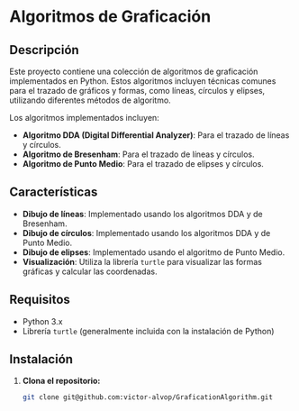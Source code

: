 # Algoritmos de Graficación

## Descripción

Este proyecto contiene una colección de algoritmos de graficación implementados en Python. Estos algoritmos incluyen técnicas comunes para el trazado de gráficos y formas, como líneas, círculos y elipses, utilizando diferentes métodos de algoritmo.

Los algoritmos implementados incluyen:

- **Algoritmo DDA (Digital Differential Analyzer)**: Para el trazado de líneas y círculos.
- **Algoritmo de Bresenham**: Para el trazado de líneas y círculos.
- **Algoritmo de Punto Medio**: Para el trazado de elipses y círculos.

## Características

- **Dibujo de líneas**: Implementado usando los algoritmos DDA y de Bresenham.
- **Dibujo de círculos**: Implementado usando los algoritmos DDA y de Punto Medio.
- **Dibujo de elipses**: Implementado usando el algoritmo de Punto Medio.
- **Visualización**: Utiliza la librería `turtle` para visualizar las formas gráficas y calcular las coordenadas.

## Requisitos

- Python 3.x
- Librería `turtle` (generalmente incluida con la instalación de Python)

## Instalación

1. **Clona el repositorio:**
   ```bash
   git clone git@github.com:victor-alvop/GraficationAlgorithm.git
